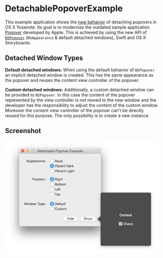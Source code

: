 # DetachablePopoverExample

This example application shows the [new behavior](https://developer.apple.com/library/mac/releasenotes/AppKit/RN-AppKit/#10_10ViewController) of detaching popovers in OS X Yosemite. Its goal is to modernize the outdated sample application [Popover](https://developer.apple.com/library/mac/samplecode/Popover/Introduction/Intro.html) developed by Apple. This is achieved by using the new API of [`NSPopover`](https://developer.apple.com/library/mac/documentation/AppKit/Reference/NSPopover_Class/index.html) (`NSAppearance` & default detached windows), Swift and OS X Storyboards.

## Detached Window Types

**Default detached windows:** When using the default behavior of `NSPopover` an implicit detached window is created. This has the same appearance as the popover and reuses the content view controller of the popover.

**Custom detached windows:** Additionally, a custom detached window can be provided to `NSPopover`. In this case the content of the popover represented by the view controller is not moved to the new window and the developer has the responsibility to adjust the content of the custom window. Moreover the content view controller of the popover can't be directly reused for this purpose. The only possibility is to create a new instance.

## Screenshot

![Screenshot](Screenshot.png)
